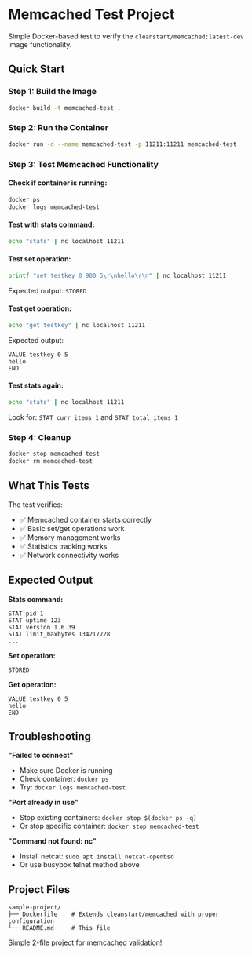 # Memcached Test Project

Simple Docker-based test to verify the `cleanstart/memcached:latest-dev` image functionality.

## Quick Start

### Step 1: Build the Image
```bash
docker build -t memcached-test .
```

### Step 2: Run the Container
```bash
docker run -d --name memcached-test -p 11211:11211 memcached-test
```

### Step 3: Test Memcached Functionality

#### Check if container is running:
```bash
docker ps
docker logs memcached-test
```

#### Test with stats command:
```bash
echo "stats" | nc localhost 11211
```

#### Test set operation:
```bash
printf "set testkey 0 900 5\r\nhello\r\n" | nc localhost 11211
```
Expected output: `STORED`

#### Test get operation:
```bash
echo "get testkey" | nc localhost 11211
```
Expected output:
```
VALUE testkey 0 5
hello
END
```

#### Test stats again:
```bash
echo "stats" | nc localhost 11211
```
Look for: `STAT curr_items 1` and `STAT total_items 1`

### Step 4: Cleanup
```bash
docker stop memcached-test
docker rm memcached-test
```

## What This Tests

The test verifies:
- ✅ Memcached container starts correctly
- ✅ Basic set/get operations work
- ✅ Memory management works
- ✅ Statistics tracking works
- ✅ Network connectivity works

## Expected Output

**Stats command:**
```
STAT pid 1
STAT uptime 123
STAT version 1.6.39
STAT limit_maxbytes 134217728
...
```

**Set operation:**
```
STORED
```

**Get operation:**
```
VALUE testkey 0 5
hello
END
```

## Troubleshooting

**"Failed to connect"**
- Make sure Docker is running
- Check container: `docker ps`
- Try: `docker logs memcached-test`

**"Port already in use"**
- Stop existing containers: `docker stop $(docker ps -q)`
- Or stop specific container: `docker stop memcached-test`

**"Command not found: nc"**
- Install netcat: `sudo apt install netcat-openbsd`
- Or use busybox telnet method above

## Project Files

```
sample-project/
├── Dockerfile    # Extends cleanstart/memcached with proper configuration
└── README.md     # This file
```

Simple 2-file project for memcached validation!
